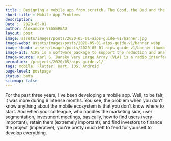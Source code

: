 ```yaml
---
title : Designing a mobile app from scratch. The Good, the Bad and the Ugly.
short-title : Mobile App Problems
description:  
Date :  2020-05-01
author: Alexandre VESSEREAU
layout: post
image: assets/images/posts/2020-05-01-aips-guide-v1/banner.jpg
image-webp: assets/images/posts/2020-05-01-aips-guide-v1/banner.webp
image-thumb: assets/images/posts/2020-05-01-aips-guide-v1/banner-thumb.jpg
image-alt: AIPS is a software package to support the reduction and analysis of data taken with radio telescopes. 
image-source: Karl G. Jansky Very Large Array (VLA) is a radio interferometric array located in central New Mexico, USA (Image courtesy - tripadvisor).
permalink: /projects/2020/05/aips-guide-v1/
tags: mobile, Flutter, Dart, iOS, Android
page-level: postpage
status: beta 
sitemap: false
---
```


<!-- status - publ, beta -->
<!-- Add images to assets/images/posts/2020-05-01-aips-guide-v1 -->
For the past three years, I've been developing a mobile app. Well, to be fair, it was more during 6 intense months. You see, the problem when you don't know anything about the mobile ecosystem is that you don't know where to start. And when your colleague, who handles the marketing side, user segmentation, investment meetings, basically, how to find users (very important), retain them (extremely important), and find investors to finance the project (imperative), you're pretty much left to fend for yourself to develop everything.